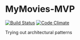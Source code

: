 # MyMovies-MVP

[![Build Status](https://travis-ci.org/jbrunton/MyMovies-MVP.svg?branch=master)](https://travis-ci.org/jbrunton/MyMovies-MVP)
[![Code Climate](https://codeclimate.com/github/jbrunton/MyMovies-MVP/badges/gpa.svg)](https://codeclimate.com/github/jbrunton/MyMovies-MVP)

Trying out architectural patterns
